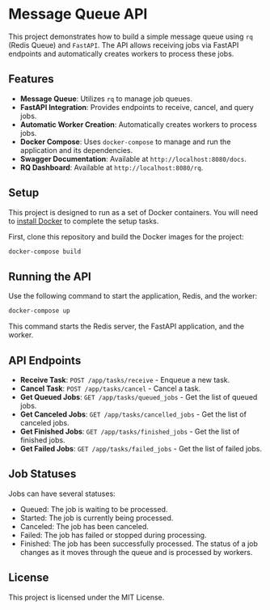 # Message Queue API

This project demonstrates how to build a simple message queue using `rq` (Redis Queue) and `FastAPI`. The API allows receiving jobs via FastAPI endpoints and automatically creates workers to process these jobs.

## Features

- **Message Queue**: Utilizes `rq` to manage job queues.
- **FastAPI Integration**: Provides endpoints to receive, cancel, and query jobs.
- **Automatic Worker Creation**: Automatically creates workers to process jobs.
- **Docker Compose**: Uses `docker-compose` to manage and run the application and its dependencies.
- **Swagger Documentation**: Available at `http://localhost:8080/docs`.
- **RQ Dashboard**: Available at `http://localhost:8080/rq`.

## Setup

This project is designed to run as a set of Docker containers. You will need to [install Docker](https://www.docker.com/) to complete the setup tasks.

First, clone this repository and build the Docker images for the project:

```sh
docker-compose build
```

## Running the API

Use the following command to start the application, Redis, and the worker:

```sh
docker-compose up
```

This command starts the Redis server, the FastAPI application, and the worker.

## API Endpoints

- **Receive Task**: `POST /app/tasks/receive` - Enqueue a new task.
- **Cancel Task**: `POST /app/tasks/cancel` - Cancel a task.
- **Get Queued Jobs**: `GET /app/tasks/queued_jobs` - Get the list of queued jobs.
- **Get Canceled Jobs**: `GET /app/tasks/cancelled_jobs` - Get the list of canceled jobs.
- **Get Finished Jobs**: `GET /app/tasks/finished_jobs` - Get the list of finished jobs.
- **Get Failed Jobs**: `GET /app/tasks/failed_jobs` - Get the list of failed jobs.

## Job Statuses

Jobs can have several statuses:  
- Queued: The job is waiting to be processed.
- Started: The job is currently being processed.
- Canceled: The job has been canceled.
- Failed: The job has failed or stopped during processing.
- Finished: The job has been successfully processed.
The status of a job changes as it moves through the queue and is processed by workers.

## License

This project is licensed under the MIT License.
```